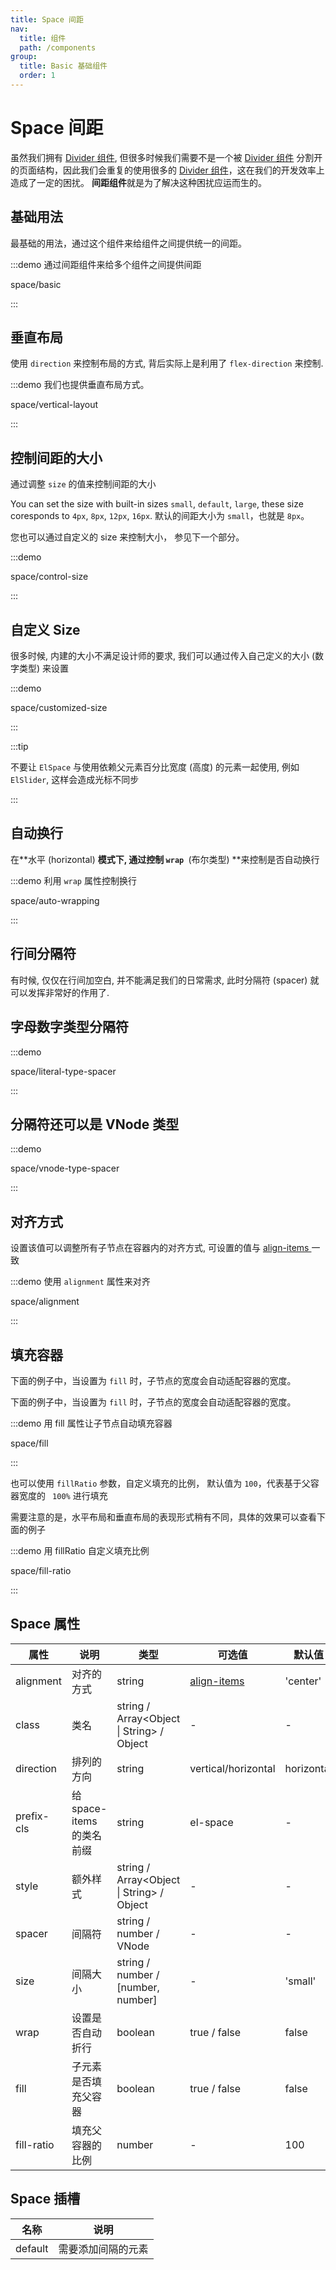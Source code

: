 ```yaml
---
title: Space 间距
nav:
  title: 组件
  path: /components
group:
  title: Basic 基础组件
  order: 1
---
```

# Space 间距

虽然我们拥有 [Divider 组件](/zh-CN/component/divider), 但很多时候我们需要不是一个被 [Divider 组件](/zh-CN/component/divider) 分割开的页面结构，因此我们会重复的使用很多的 [Divider 组件](/zh-CN/component/divider)，这在我们的开发效率上造成了一定的困扰。 **间距组件**就是为了解决这种困扰应运而生的。

## 基础用法

最基础的用法，通过这个组件来给组件之间提供统一的间距。

:::demo 通过间距组件来给多个组件之间提供间距

space/basic

:::

## 垂直布局

使用 `direction` 来控制布局的方式, 背后实际上是利用了 `flex-direction` 来控制.

:::demo 我们也提供垂直布局方式。

space/vertical-layout

:::

## 控制间距的大小

通过调整 `size` 的值来控制间距的大小

You can set the size with built-in sizes `small`, `default`, `large`, these size coresponds to `4px`, `8px`, `12px`, `16px`. 默认的间距大小为 `small`，也就是 `8px`。

您也可以通过自定义的 size 来控制大小， 参见下一个部分。

:::demo

space/control-size

:::

## 自定义 Size

很多时候, 内建的大小不满足设计师的要求, 我们可以通过传入自己定义的大小 (数字类型) 来设置

:::demo

space/customized-size

:::

:::tip

不要让 `ElSpace` 与使用依赖父元素百分比宽度 (高度) 的元素一起使用, 例如 `ElSlider`, 这样会造成光标不同步

:::

## 自动换行

在**水平 (horizontal) **模式下, 通过控制 `wrap `**(布尔类型) **来控制是否自动换行

:::demo 利用 `wrap` 属性控制换行

space/auto-wrapping

:::

## 行间分隔符

有时候, 仅仅在行间加空白, 并不能满足我们的日常需求, 此时分隔符 (spacer) 就可以发挥非常好的作用了.

## 字母数字类型分隔符

:::demo

space/literal-type-spacer

:::

## 分隔符还可以是 VNode 类型

:::demo

space/vnode-type-spacer

:::

## 对齐方式

设置该值可以调整所有子节点在容器内的对齐方式, 可设置的值与 [align-items ](https://developer.mozilla.org/en-US/docs/Web/CSS/align-items)一致

:::demo 使用 `alignment` 属性来对齐

space/alignment

:::

## 填充容器

下面的例子中，当设置为 `fill` 时，子节点的宽度会自动适配容器的宽度。

下面的例子中，当设置为 `fill` 时，子节点的宽度会自动适配容器的宽度。

:::demo 用 fill 属性让子节点自动填充容器

space/fill

:::

也可以使用 `fillRatio` 参数，自定义填充的比例， 默认值为 `100`，代表基于父容器宽度的 ` 100%` 进行填充

需要注意的是，水平布局和垂直布局的表现形式稍有不同，具体的效果可以查看下面的例子

:::demo 用 fillRatio 自定义填充比例

space/fill-ratio

:::

## Space 属性

| 属性         | 说明                  | 类型                                                | 可选值                                                                         | 默认值        |
| ---------- | ------------------- | ------------------------------------------------- | --------------------------------------------------------------------------- | ---------- |
| alignment  | 对齐的方式               | string                                            | [align-items](https://developer.mozilla.org/en-US/docs/Web/CSS/align-items) | 'center'   |
| class      | 类名                  | string / Array<Object \\| String> / Object | -                                                                           | -          |
| direction  | 排列的方向               | string                                            | vertical/horizontal                                                         | horizontal |
| prefix-cls | 给 space-items 的类名前缀 | string                                            | el-space                                                                    | -          |
| style      | 额外样式                | string / Array<Object \\| String> / Object | -                                                                           | -          |
| spacer     | 间隔符                 | string / number / VNode                           | -                                                                           | -          |
| size       | 间隔大小                | string / number / [number, number]                | -                                                                           | 'small'    |
| wrap       | 设置是否自动折行            | boolean                                           | true / false                                                                | false      |
| fill       | 子元素是否填充父容器          | boolean                                           | true / false                                                                | false      |
| fill-ratio | 填充父容器的比例            | number                                            | -                                                                           | 100        |

## Space 插槽

| 名称      | 说明        |
| ------- | --------- |
| default | 需要添加间隔的元素 |
